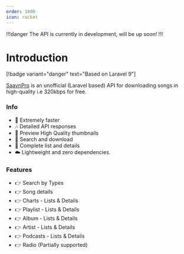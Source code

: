 ```yaml
---
order: 1000
icon: rocket
---
```


!!!danger
The API is currently in development, will be up soon!
!!!

# Introduction

[!badge variant="danger" text="Based on Laravel 9"]

[SaavnPro](https://saavnpro.ga) is an unofficial (Laravel based) API for downloading songs in high-quality i.e 320kbps for free.



### Info

- :rocket: Extremely faster
- :notes: Detailed API responses
- :sunrise: Preview High Quality thumbnails
- :mag_right: Search and download
- :musical_score: Complete list and details
- :cloud: Lightweight and zero dependencies.

### Features
- :point_right: Search by Types
- :point_right: Song details
- :point_right: Charts - Lists & Details
- :point_right: Playlist - Lists & Details
- :point_right: Album  - Lists & Details
- :point_right: Artist - Lists & Details
- :point_right: Podcasts - Lists & Details
- :point_right: Radio (Partially supported)

